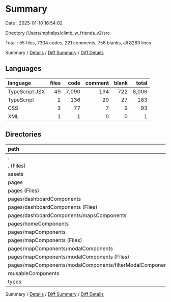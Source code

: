 # Summary

Date : 2025-01-10 16:54:02

Directory /Users/mphelps/climb_w_friends_v2/src

Total : 55 files,  7304 codes, 221 comments, 758 blanks, all 8283 lines

Summary / [Details](details.md) / [Diff Summary](diff.md) / [Diff Details](diff-details.md)

## Languages
| language | files | code | comment | blank | total |
| :--- | ---: | ---: | ---: | ---: | ---: |
| TypeScript JSX | 49 | 7,090 | 194 | 722 | 8,006 |
| TypeScript | 2 | 136 | 20 | 27 | 183 |
| CSS | 3 | 77 | 7 | 9 | 93 |
| XML | 1 | 1 | 0 | 0 | 1 |

## Directories
| path | files | code | comment | blank | total |
| :--- | ---: | ---: | ---: | ---: | ---: |
| . | 55 | 7,304 | 221 | 758 | 8,283 |
| . (Files) | 5 | 128 | 7 | 23 | 158 |
| assets | 1 | 1 | 0 | 0 | 1 |
| pages | 33 | 5,700 | 201 | 600 | 6,501 |
| pages (Files) | 5 | 469 | 15 | 75 | 559 |
| pages/dashboardComponents | 7 | 1,063 | 21 | 111 | 1,195 |
| pages/dashboardComponents (Files) | 4 | 634 | 18 | 78 | 730 |
| pages/dashboardComponents/mapsComponents | 3 | 429 | 3 | 33 | 465 |
| pages/homeComponents | 1 | 48 | 0 | 3 | 51 |
| pages/mapComponents | 20 | 4,120 | 165 | 411 | 4,696 |
| pages/mapComponents (Files) | 12 | 2,535 | 126 | 236 | 2,897 |
| pages/mapComponents/modalComponents | 8 | 1,585 | 39 | 175 | 1,799 |
| pages/mapComponents/modalComponents (Files) | 7 | 1,444 | 37 | 166 | 1,647 |
| pages/mapComponents/modalComponents/filterModalComponents.tsx | 1 | 141 | 2 | 9 | 152 |
| reusableComponents | 14 | 1,332 | 13 | 112 | 1,457 |
| types | 2 | 143 | 0 | 23 | 166 |

Summary / [Details](details.md) / [Diff Summary](diff.md) / [Diff Details](diff-details.md)